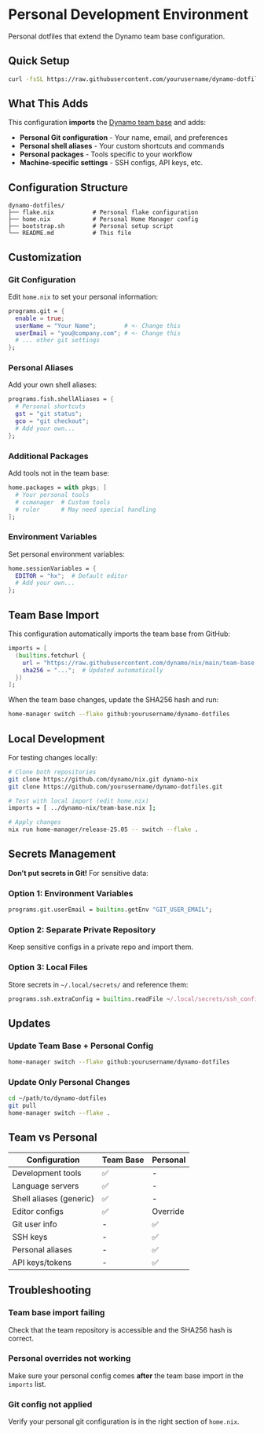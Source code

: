 # Personal Development Environment

Personal dotfiles that extend the Dynamo team base configuration.

## Quick Setup

```bash
curl -fsSL https://raw.githubusercontent.com/yourusername/dynamo-dotfiles/main/bootstrap.sh | bash
```

## What This Adds

This configuration **imports** the [Dynamo team base](../dynamo-nix/README.md) and adds:

- **Personal Git configuration** - Your name, email, and preferences
- **Personal shell aliases** - Your custom shortcuts and commands
- **Personal packages** - Tools specific to your workflow
- **Machine-specific settings** - SSH configs, API keys, etc.

## Configuration Structure

```
dynamo-dotfiles/
├── flake.nix           # Personal flake configuration
├── home.nix            # Personal Home Manager config
├── bootstrap.sh        # Personal setup script
└── README.md           # This file
```

## Customization

### Git Configuration

Edit `home.nix` to set your personal information:

```nix
programs.git = {
  enable = true;
  userName = "Your Name";        # <- Change this
  userEmail = "you@company.com"; # <- Change this
  # ... other git settings
};
```

### Personal Aliases

Add your own shell aliases:

```nix
programs.fish.shellAliases = {
  # Personal shortcuts
  gst = "git status";
  gco = "git checkout";
  # Add your own...
};
```

### Additional Packages

Add tools not in the team base:

```nix
home.packages = with pkgs; [
  # Your personal tools
  # ccmanager  # Custom tools
  # ruler      # May need special handling
];
```

### Environment Variables

Set personal environment variables:

```nix
home.sessionVariables = {
  EDITOR = "hx";  # Default editor
  # Add your own...
};
```

## Team Base Import

This configuration automatically imports the team base from GitHub:

```nix
imports = [
  (builtins.fetchurl {
    url = "https://raw.githubusercontent.com/dynamo/nix/main/team-base.nix";
    sha256 = "...";  # Updated automatically
  })
];
```

When the team base changes, update the SHA256 hash and run:

```bash
home-manager switch --flake github:yourusername/dynamo-dotfiles
```

## Local Development

For testing changes locally:

```bash
# Clone both repositories  
git clone https://github.com/dynamo/nix.git dynamo-nix
git clone https://github.com/yourusername/dynamo-dotfiles.git

# Test with local import (edit home.nix)
imports = [ ../dynamo-nix/team-base.nix ];

# Apply changes
nix run home-manager/release-25.05 -- switch --flake .
```

## Secrets Management

**Don't put secrets in Git!** For sensitive data:

### Option 1: Environment Variables
```nix
programs.git.userEmail = builtins.getEnv "GIT_USER_EMAIL";
```

### Option 2: Separate Private Repository
Keep sensitive configs in a private repo and import them.

### Option 3: Local Files
Store secrets in `~/.local/secrets/` and reference them:
```nix
programs.ssh.extraConfig = builtins.readFile ~/.local/secrets/ssh_config;
```

## Updates

### Update Team Base + Personal Config
```bash
home-manager switch --flake github:yourusername/dynamo-dotfiles
```

### Update Only Personal Changes  
```bash
cd ~/path/to/dynamo-dotfiles
git pull
home-manager switch --flake .
```

## Team vs Personal

| Configuration | Team Base | Personal |
|---------------|-----------|----------|
| Development tools | ✅ | - |
| Language servers | ✅ | - |
| Shell aliases (generic) | ✅ | - |
| Editor configs | ✅ | Override |
| Git user info | - | ✅ |
| SSH keys | - | ✅ |
| Personal aliases | - | ✅ |
| API keys/tokens | - | ✅ |

## Troubleshooting

### Team base import failing
Check that the team repository is accessible and the SHA256 hash is correct.

### Personal overrides not working  
Make sure your personal config comes **after** the team base import in the `imports` list.

### Git config not applied
Verify your personal git configuration is in the right section of `home.nix`.